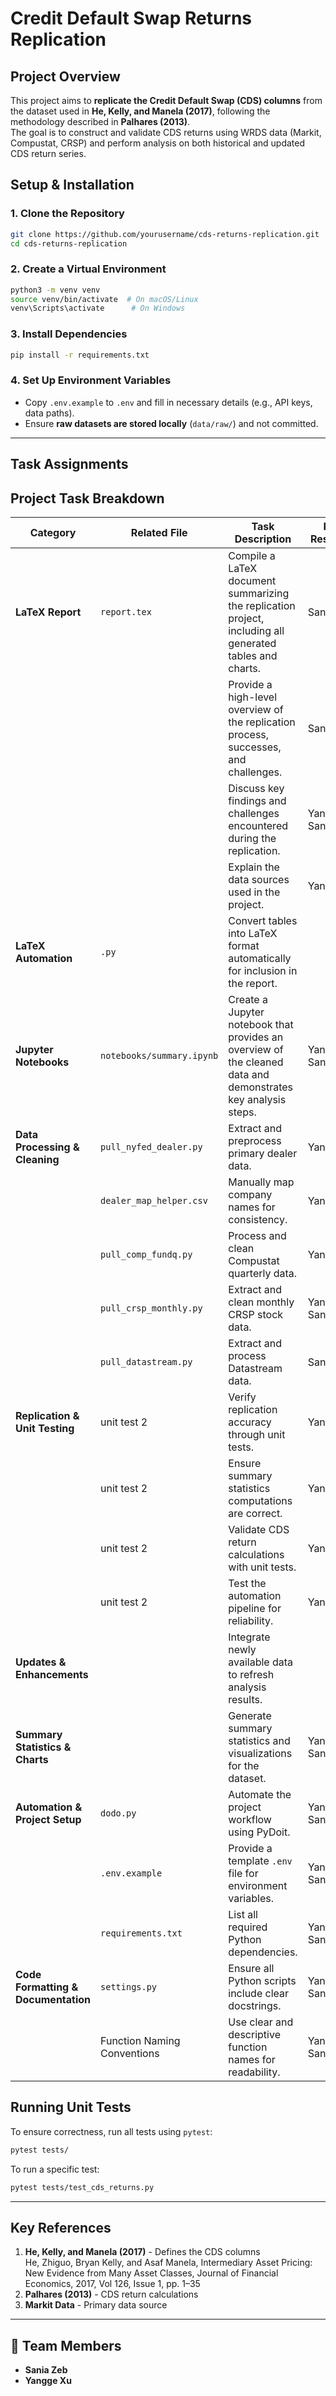 
# Credit Default Swap Returns Replication

## Project Overview  
This project aims to **replicate the Credit Default Swap (CDS) columns** from the dataset used in **He, Kelly, and Manela (2017)**, following the methodology described in **Palhares (2013)**.  
The goal is to construct and validate CDS returns using WRDS data (Markit, Compustat, CRSP) and perform analysis on both historical and updated CDS return series.


## **Setup & Installation**
### **1. Clone the Repository**
```bash
git clone https://github.com/yourusername/cds-returns-replication.git
cd cds-returns-replication
```

### **2️. Create a Virtual Environment**
```bash
python3 -m venv venv
source venv/bin/activate  # On macOS/Linux
venv\Scripts\activate      # On Windows
```

### **3. Install Dependencies**
```bash
pip install -r requirements.txt
```

### **4. Set Up Environment Variables**
- Copy `.env.example` to `.env` and fill in necessary details (e.g., API keys, data paths).
- Ensure **raw datasets are stored locally** (`data/raw/`) and not committed.

---

## **Task Assignments**
## Project Task Breakdown

| **Category**                  | **Related File**             | **Task Description**                                                              | **Person Responsible** | **Status** |
|--------------------------------|-----------------------------|----------------------------------------------------------------------------------|------------------------|------------|
| **LaTeX Report**               | `report.tex`                | Compile a LaTeX document summarizing the replication project, including all generated tables and charts. | Sania                  |            |
|                                |                             | Provide a high-level overview of the replication process, successes, and challenges. | Sania                  |            |
|                                |                             | Discuss key findings and challenges encountered during the replication.           | Yangge & Sania         |            |
|                                |                             | Explain the data sources used in the project.                                    | Yangge                 |            |
| **LaTeX Automation**           | `.py`                       | Convert tables into LaTeX format automatically for inclusion in the report.      |                        |            |
| **Jupyter Notebooks**          | `notebooks/summary.ipynb`   | Create a Jupyter notebook that provides an overview of the cleaned data and demonstrates key analysis steps. | Yangge & Sania | One notebook should be sufficient as datasets are interconnected. |
| **Data Processing & Cleaning** | `pull_nyfed_dealer.py`      | Extract and preprocess primary dealer data.                                      | Yangge                 | ✅ Completed |
|                                | `dealer_map_helper.csv`     | Manually map company names for consistency.                                     | Yangge                 | ✅ NA stocks finished |
|                                | `pull_comp_fundq.py`        | Process and clean Compustat quarterly data.                                      | Yangge                 |            |
|                                | `pull_crsp_monthly.py`      | Extract and clean monthly CRSP stock data.                                      | Yangge & Sania         |            |
|                                | `pull_datastream.py`        | Extract and process Datastream data.                                            | Sania                  |            |
| **Replication & Unit Testing** | unit test 2      | Verify replication accuracy through unit tests.                                 | Yangge                 | 🔄 In progress |
|                                | unit test 2      | Ensure summary statistics computations are correct.                             | Yangge/Sania           |            |
|                                | unit test 2        | Validate CDS return calculations with unit tests.                              | Yangge/Sania           |            |
|                                | unit test 2         | Test the automation pipeline for reliability.                                  | Yangge/Sania           |            |
| **Updates & Enhancements**     |                             | Integrate newly available data to refresh analysis results.                     |                        |            |
| **Summary Statistics & Charts**|                             | Generate summary statistics and visualizations for the dataset.                 | Yangge & Sania         | ❓ Can we base this on a table from the paper? |
| **Automation & Project Setup** | `dodo.py`                   | Automate the project workflow using PyDoit.                                     | Yangge & Sania         |            |
|                                | `.env.example`              | Provide a template `.env` file for environment variables.                        | Yangge & Sania         |            |
|                                | `requirements.txt`          | List all required Python dependencies.                                          | Yangge & Sania         |            |
| **Code Formatting & Documentation** | `settings.py`         | Ensure all Python scripts include clear docstrings.                             | Yangge & Sania         |            |
|                                | Function Naming Conventions | Use clear and descriptive function names for readability.                        | Yangge & Sania         |            |


## **Running Unit Tests**
To ensure correctness, run all tests using `pytest`:
```bash
pytest tests/
```
To run a specific test:
```bash
pytest tests/test_cds_returns.py
```

---

## **Key References**
1. **He, Kelly, and Manela (2017)** - Defines the CDS columns  
He, Zhiguo, Bryan Kelly, and Asaf Manela, Intermediary Asset Pricing: New Evidence from Many Asset Classes, Journal of Financial Economics, 2017, Vol 126, Issue 1, pp. 1–35
2. **Palhares (2013)** - CDS return calculations  
3. **Markit Data** - Primary data source  

---

## 👥 **Team Members**
- **Sania Zeb** 
- **Yangge Xu** 

